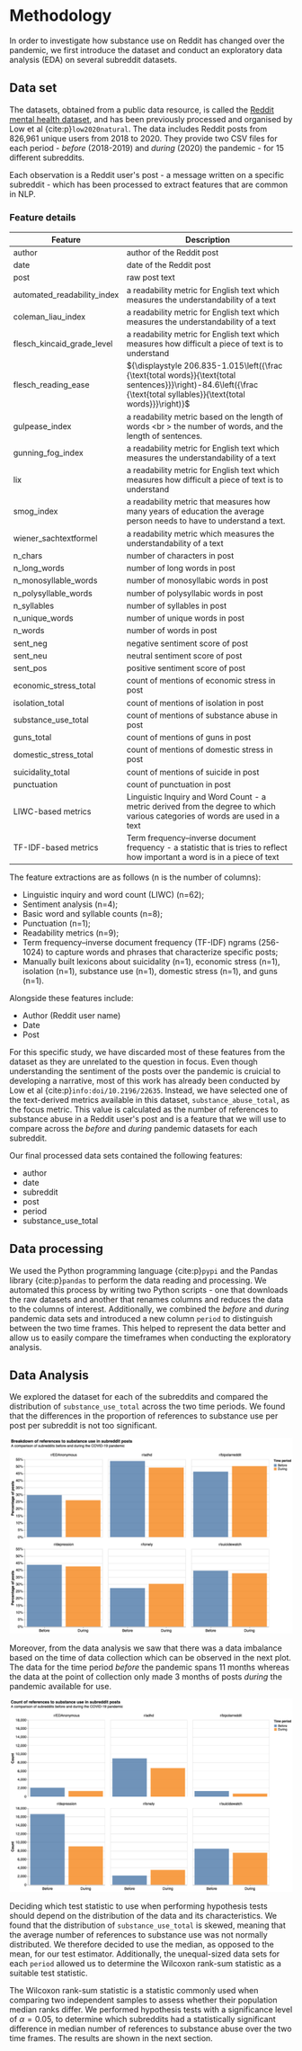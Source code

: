 # Methodology

In order to investigate how substance use on Reddit has changed over the pandemic, we first introduce the dataset and conduct an exploratory data analysis (EDA) on several subreddit datasets.
## Data set
The datasets, obtained from a public data resource, is called the [Reddit mental health dataset](https://zenodo.org/record/3941387#.YZl5BC1h1QL), and has been previously processed and organised by Low et al {cite:p}`low2020natural`. The data includes Reddit posts from 826,961 unique users from 2018 to 2020. They provide two CSV files for each period - _before_ (2018-2019) and _during_ (2020) the pandemic - for 15 different subreddits. 

Each observation is a Reddit user's post - a message written on a specific subreddit - which has been processed to extract features that are common in NLP. 

### Feature details
|Feature|Description|
|---|---|
|author|author of the Reddit post|
|date|date of the Reddit post|
|post|raw post text|
|automated_readability_index|a readability metric for English text which measures the understandability of a text|
|coleman_liau_index|a readability metric for English text which measures the understandability of a text|
|flesch_kincaid_grade_level|a readability metric for English text which measures how difficult a piece of text is to understand|
|flesch_reading_ease|${\displaystyle 206.835-1.015\left({\frac {\text{total words}}{\text{total sentences}}}\right)-84.6\left({\frac {\text{total syllables}}{\text{total words}}}\right)}$|
|gulpease_index|a readability metric based on the length of words <br \> the number of words, and the length of sentences.|
|gunning_fog_index|a readability metric for English text which measures the understandability of a text|
|lix|a readability metric for English text which measures how difficult a piece of text is to understand|
|smog_index|a readability metric that measures how many years of education the average person needs to have to understand a text.|
|wiener_sachtextformel|a readability metric which measures the understandability of a text|
|n_chars|number of characters in post|
|n_long_words|number of long words in post|
|n_monosyllable_words|number of monosyllabic words in post|
|n_polysyllable_words|number of polysyllabic words in post|
|n_syllables|number of syllables in post|
|n_unique_words|number of unique words in post|
|n_words|number of words in post|
|sent_neg|negative sentiment score of post|
|sent_neu|neutral sentiment score of post|
|sent_pos|positive sentiment score of post|
|economic_stress_total|count of mentions of economic stress in post|
|isolation_total|count of mentions of isolation in post|
|substance_use_total|count of mentions of substance abuse in post|
|guns_total|count of mentions of guns in post|
|domestic_stress_total|count of mentions of domestic stress in post|
|suicidality_total|count of mentions of suicide in post|
|punctuation|count of punctuation in post|
|LIWC-based metrics|Linguistic Inquiry and Word Count - a metric derived from the degree to which various categories of words are used in a text|
|TF-IDF-based metrics| Term frequency–inverse document frequency - a statistic that is tries to reflect how important a word is in a piece of text|

The feature extractions are as follows (n is the number of columns):
- Linguistic inquiry and word count (LIWC) (n=62);
- Sentiment analysis (n=4); 
- Basic word and syllable counts (n=8); 
- Punctuation (n=1); 
- Readability metrics (n=9); 
- Term frequency–inverse document frequency (TF-IDF) ngrams (256-1024) to capture words and phrases that characterize specific posts; 
- Manually built lexicons about suicidality (n=1), economic stress (n=1), isolation (n=1), substance use (n=1), domestic stress (n=1), and guns (n=1). 

Alongside these features include:
- Author (Reddit user name)
- Date
- Post

For this specific study, we have discarded most of these features from the dataset as they are unrelated to the question in focus. Even though understanding the sentiment of the posts over the pandemic is cruicial to developing a narrative, most of this work has already been conducted by Low et al {cite:p}`info:doi/10.2196/22635`. 
Instead, we have selected one of the text-derived metrics available in this dataset, `substance_abuse_total`, as the focus metric. This value is calculated as the number of references to substance abuse in a Reddit user's post and is a feature that we will use to compare across the _before_ and _during_ pandemic datasets for each subreddit.

Our final processed data sets contained the following features:

- author
- date
- subreddit
- post
- period
- substance_use_total
## Data processing
We used the Python programming language {cite:p}`pypi` and the Pandas library {cite:p}`pandas` to perform the data reading and processing. We automated this process by writing two Python scripts - one that downloads the raw datasets and another that renames columns and reduces the data to the columns of interest. Additionally, we combined the _before_ and _during_ pandemic data sets and introduced a new column `period` to distinguish between the two time frames. This helped to represent the data better and allow us to easily compare the timeframes when conducting the exploratory analysis.
## Data Analysis

We explored the dataset for each of the subreddits and compared the distribution of `substance_use_total` across the two time periods. We found that the differences in the proportion of references to substance use per post per subreddit is not too significant. 

![Faceted Subreddit](images/subreddit_facet_plot.png)

Moreover, from the data analysis we saw that there was a data imbalance based on the time of data collection which can be observed in the next plot. The data for the time period _before_ the pandemic spans 11 months whereas the data at the point of collection only made 3 months of posts _during_ the pandemic available for use.

![Faceted Subreddit](images/subreddit_facet_count.png)

Deciding which test statistic to use when performing hypothesis tests should depend on the distribution of the data and its characteristics. 
We found that the distribution of `substance_use_total` is skewed, meaning that the average number of references to substance use was not normally distributed. We therefore decided to use the median, as opposed to the mean, for our test estimator. Additionally, the unequal-sized data sets for each `period` allowed us to determine the Wilcoxon rank-sum statistic as a suitable test statistic.

The Wilcoxon rank-sum statistic is a statistic commonly used when comparing two independent samples to assess whether their population median ranks differ. We performed hypothesis tests with a significance level of $\alpha = 0.05$, to determine which subreddits had a statistically significant difference in median number of references to substance abuse over the two time frames. The results are shown in the next section.
